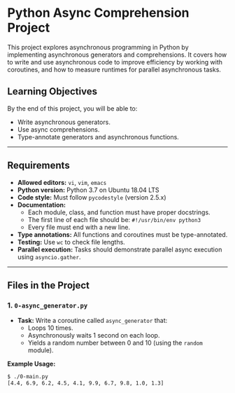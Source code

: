 # Python Async Comprehension Project

This project explores asynchronous programming in Python by implementing asynchronous generators and comprehensions. It covers how to write and use asynchronous code to improve efficiency by working with coroutines, and how to measure runtimes for parallel asynchronous tasks.

## Learning Objectives

By the end of this project, you will be able to:

- Write asynchronous generators.
- Use async comprehensions.
- Type-annotate generators and asynchronous functions.

---

## Requirements

- **Allowed editors:** `vi`, `vim`, `emacs`
- **Python version:** Python 3.7 on Ubuntu 18.04 LTS
- **Code style:** Must follow `pycodestyle` (version 2.5.x)
- **Documentation:** 
  - Each module, class, and function must have proper docstrings.
  - The first line of each file should be: `#!/usr/bin/env python3`
  - Every file must end with a new line.
- **Type annotations:** All functions and coroutines must be type-annotated.
- **Testing:** Use `wc` to check file lengths.
- **Parallel execution:** Tasks should demonstrate parallel async execution using `asyncio.gather`.

---

## Files in the Project

### 1. `0-async_generator.py`
- **Task:** Write a coroutine called `async_generator` that:
  - Loops 10 times.
  - Asynchronously waits 1 second on each loop.
  - Yields a random number between 0 and 10 (using the `random` module).

**Example Usage:**
```bash
$ ./0-main.py
[4.4, 6.9, 6.2, 4.5, 4.1, 9.9, 6.7, 9.8, 1.0, 1.3]

